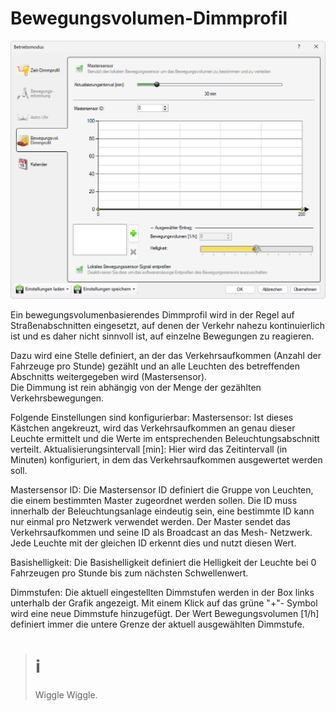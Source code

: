 # Bewegungsvolumen-Dimmprofil
![Bewegungsvolumen-Dimmprofil](bewegungsvolumen-dimmprofil.png)  

Ein bewegungsvolumenbasierendes Dimmprofil wird in der Regel auf Straßenabschnitten eingesetzt, auf denen der Verkehr nahezu kontinuierlich ist und es daher nicht sinnvoll ist, auf einzelne Bewegungen zu reagieren.  

Dazu wird eine Stelle definiert, an der das Verkehrsaufkommen (Anzahl der Fahrzeuge pro Stunde) gezählt und an alle Leuchten des betreffenden Abschnitts weitergegeben wird (Mastersensor).  
Die Dimmung ist rein abhängig von der Menge der gezählten Verkehrsbewegungen.  

Folgende Einstellungen sind konfigurierbar:
Mastersensor:
Ist dieses Kästchen angekreuzt, wird das Verkehrsaufkommen an genau dieser Leuchte ermittelt und die Werte im entsprechenden Beleuchtungsabschnitt verteilt.
Aktualisierungsintervall [min]:
Hier wird das Zeitintervall (in Minuten) konfiguriert, in dem das Verkehrsaufkommen ausgewertet werden soll.  

Mastersensor ID:
Die Mastersensor ID definiert die Gruppe von Leuchten, die einem bestimmten Master zugeordnet werden sollen. Die ID muss innerhalb der Beleuchtungsanlage eindeutig sein, eine bestimmte ID kann nur einmal pro Netzwerk verwendet werden.
Der Master sendet das Verkehrsaufkommen und seine ID als Broadcast an das Mesh- Netzwerk. Jede Leuchte mit der gleichen ID erkennt dies und nutzt diesen Wert.  

Basishelligkeit:
Die Basishelligkeit definiert die Helligkeit der Leuchte bei 0 Fahrzeugen pro Stunde bis zum nächsten Schwellenwert.  

Dimmstufen:
Die aktuell eingestellten Dimmstufen werden in der Box links unterhalb der Grafik angezeigt.
Mit einem Klick auf das grüne "+"- Symbol wird eine neue Dimmstufe hinzugefügt.
Der Wert Bewegungsvolumen [1/h] definiert immer die untere Grenze der aktuell ausgewählten Dimmstufe.

># ℹ  
>Wiggle Wiggle.
